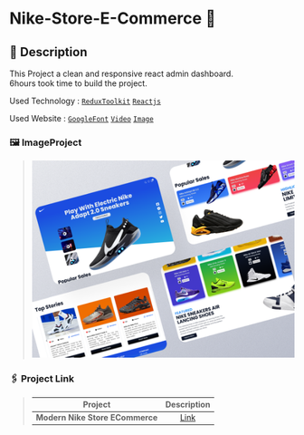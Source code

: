 # Nike-Store-E-Commerce 👟

## 🤔 Description

This Project a clean and responsive react admin dashboard.</br>
6hours took time to build the project.

Used Technology :  [`ReduxToolkit`](https://redux-toolkit.js.org/) [`Reactjs`](https://reactjs.org/)

  
Used Website : [`GoogleFont`](https://fonts.google.com/) [`Video`](https://pixabay.com/videos/) [`Image`](https://www.pexels.com/)

### 🖼️ ImageProject
> ![This is an image](https://github.com/mhdi-nzari/Nike-Store-E-Commerce/blob/main/Mockup.png)

### 🖇️ Project Link 
 
> | Project  | Description |
> | :---: | :---: |
> | <b>Modern Nike Store ECommerce</b>  | [Link](https://nike-store-e-commerce.vercel.app//)  |
